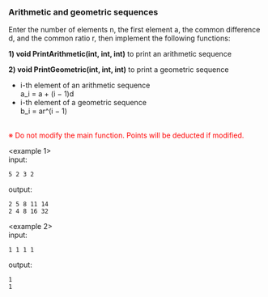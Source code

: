 ### Arithmetic and geometric sequences

Enter the number of elements n, the first element a, the common difference d, and the common ratio r, then implement the following functions:

**1) void PrintArithmetic(int, int, int)** to print an arithmetic sequence

**2) void PrintGeometric(int, int, int)** to print a geometric sequence

- i-th element of an arithmetic sequence  
a_i = a + (i − 1)d
- i-th element of a geometric sequence  
b_i = ar^(i − 1)


<br>
<span style="color: #f00">
※ Do not modify the main function. Points will be deducted if modified.
</span>


&lt;example 1&gt;  
input:
```
5 2 3 2
```

output:
```
2 5 8 11 14
2 4 8 16 32
```


&lt;example 2&gt;  
input:
```
1 1 1 1
```

output:
```
1
1
```